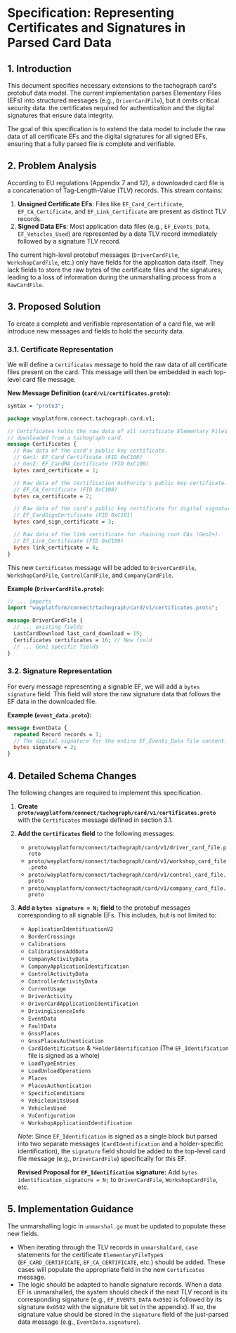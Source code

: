# Specification: Representing Certificates and Signatures in Parsed Card Data

## 1. Introduction

This document specifies necessary extensions to the tachograph card's protobuf data model. The current implementation parses Elementary Files (EFs) into structured messages (e.g., `DriverCardFile`), but it omits critical security data: the certificates required for authentication and the digital signatures that ensure data integrity.

The goal of this specification is to extend the data model to include the raw data of all certificate EFs and the digital signatures for all signed EFs, ensuring that a fully parsed file is complete and verifiable.

## 2. Problem Analysis

According to EU regulations (Appendix 7 and 12), a downloaded card file is a concatenation of Tag-Length-Value (TLV) records. This stream contains:

1.  **Unsigned Certificate EFs**: Files like `EF_Card_Certificate`, `EF_CA_Certificate`, and `EF_Link_Certificate` are present as distinct TLV records.
2.  **Signed Data EFs**: Most application data files (e.g., `EF_Events_Data`, `EF_Vehicles_Used`) are represented by a data TLV record immediately followed by a signature TLV record.

The current high-level protobuf messages (`DriverCardFile`, `WorkshopCardFile`, etc.) only have fields for the application data itself. They lack fields to store the raw bytes of the certificate files and the signatures, leading to a loss of information during the unmarshalling process from a `RawCardFile`.

## 3. Proposed Solution

To create a complete and verifiable representation of a card file, we will introduce new messages and fields to hold the security data.

### 3.1. Certificate Representation

We will define a `Certificates` message to hold the raw data of all certificate files present on the card. This message will then be embedded in each top-level card file message.

**New Message Definition (`card/v1/certificates.proto`):**
```protobuf
syntax = "proto3";

package wayplatform.connect.tachograph.card.v1;

// Certificates holds the raw data of all certificate Elementary Files
// downloaded from a tachograph card.
message Certificates {
  // Raw data of the card's public key certificate.
  // Gen1: EF_Card_Certificate (FID 0xC100)
  // Gen2: EF_CardMA_Certificate (FID 0xC100)
  bytes card_certificate = 1;

  // Raw data of the Certification Authority's public key certificate.
  // EF_CA_Certificate (FID 0xC108)
  bytes ca_certificate = 2;

  // Raw data of the card's public key certificate for digital signatures (Gen2+).
  // EF_CardSignCertificate (FID 0xC101)
  bytes card_sign_certificate = 3;

  // Raw data of the link certificate for chaining root CAs (Gen2+).
  // EF_Link_Certificate (FID 0xC109)
  bytes link_certificate = 4;
}
```

This new `Certificates` message will be added to `DriverCardFile`, `WorkshopCardFile`, `ControlCardFile`, and `CompanyCardFile`.

**Example (`DriverCardFile.proto`):**
```protobuf
// ... imports
import "wayplatform/connect/tachograph/card/v1/certificates.proto";

message DriverCardFile {
  // ... existing fields
  LastCardDownload last_card_download = 15;
  Certificates certificates = 16; // New field
  // ... Gen2 specific fields
}
```

### 3.2. Signature Representation

For every message representing a signable EF, we will add a `bytes signature` field. This field will store the raw signature data that follows the EF data in the downloaded file.

**Example (`event_data.proto`):**
```protobuf
message EventData {
  repeated Record records = 1;
  // The digital signature for the entire EF_Events_Data file content.
  bytes signature = 2;
}
```

## 4. Detailed Schema Changes

The following changes are required to implement this specification.

1.  **Create `proto/wayplatform/connect/tachograph/card/v1/certificates.proto`** with the `Certificates` message defined in section 3.1.

2.  **Add the `Certificates` field** to the following messages:
    - `proto/wayplatform/connect/tachograph/card/v1/driver_card_file.proto`
    - `proto/wayplatform/connect/tachograph/card/v1/workshop_card_file.proto`
    - `proto/wayplatform/connect/tachograph/card/v1/control_card_file.proto`
    - `proto/wayplatform/connect/tachograph/card/v1/company_card_file.proto`

3.  **Add a `bytes signature = N;` field** to the protobuf messages corresponding to all signable EFs. This includes, but is not limited to:
    - `ApplicationIdentificationV2`
    - `BorderCrossings`
    - `Calibrations`
    - `CalibrationsAddData`
    - `CompanyActivityData`
    - `CompanyApplicationIdentification`
    - `ControlActivityData`
    - `ControllerActivityData`
    - `CurrentUsage`
    - `DriverActivity`
    - `DriverCardApplicationIdentification`
    - `DrivingLicenceInfo`
    - `EventData`
    - `FaultData`
    - `GnssPlaces`
    - `GnssPlacesAuthentication`
    - `CardIdentification` & `*HolderIdentification` (The `EF_Identification` file is signed as a whole)
    - `LoadTypeEntries`
    - `LoadUnloadOperations`
    - `Places`
    - `PlacesAuthentication`
    - `SpecificConditions`
    - `VehicleUnitsUsed`
    - `VehiclesUsed`
    - `VuConfiguration`
    - `WorkshopApplicationIdentification`

    *Note*: Since `EF_Identification` is signed as a single block but parsed into two separate messages (`CardIdentification` and a holder-specific identification), the `signature` field should be added to the top-level card file message (e.g., `DriverCardFile`) specifically for this EF.

    **Revised Proposal for `EF_Identification` signature:**
    Add `bytes identification_signature = N;` to `DriverCardFile`, `WorkshopCardFile`, etc.

## 5. Implementation Guidance

The unmarshalling logic in `unmarshal.go` must be updated to populate these new fields.

-   When iterating through the TLV records in `unmarshalCard`, `case` statements for the certificate `ElementaryFileType`s (`EF_CARD_CERTIFICATE`, `EF_CA_CERTIFICATE`, etc.) should be added. These cases will populate the appropriate field in the new `Certificates` message.
-   The logic should be adapted to handle signature records. When a data EF is unmarshalled, the system should check if the next TLV record is its corresponding signature (e.g., `EF_EVENTS_DATA` `0x0502` is followed by its signature `0x0502` with the signature bit set in the appendix). If so, the signature value should be stored in the `signature` field of the just-parsed data message (e.g., `EventData.signature`).
